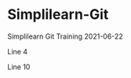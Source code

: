 # Simplilearn-Git
Simplilearn Git Training 2021-06-22

Line 4





Line 10 <Made Changes on Remote>
